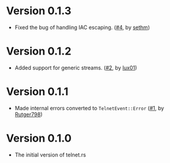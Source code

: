# Version 0.1.3

- Fixed the bug of handling IAC escaping. ([#4], by [sethm])

[#4]: https://github.com/SLMT/telnet-rs/pull/4

# Version 0.1.2

- Added support for generic streams. ([#2], by [lux01])

[#2]: https://github.com/SLMT/telnet-rs/pull/2

# Version 0.1.1

- Made internal errors converted to `TelnetEvent::Error` ([#1], by [Rutger798])

[#1]: https://github.com/SLMT/telnet-rs/pull/1

# Version 0.1.0

- The initial version of telnet.rs

[sethm]: https://github.com/sethm
[lux01]: https://github.com/lux01
[Rutger798]: https://github.com/Rutger798